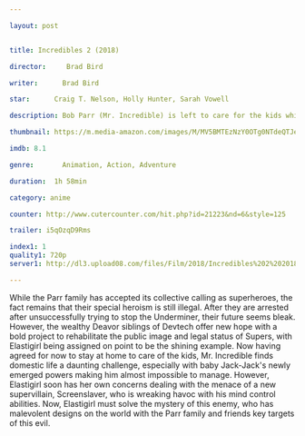```yaml
---

layout: post


title: Incredibles 2 (2018)

director:     Brad Bird

writer:      Brad Bird

star:      Craig T. Nelson, Holly Hunter, Sarah Vowell

description: Bob Parr (Mr. Incredible) is left to care for the kids while Helen (Elastigirl) is out saving the world.

thumbnail: https://m.media-amazon.com/images/M/MV5BMTEzNzY0OTg0NTdeQTJeQWpwZ15BbWU4MDU3OTg3MjUz._V1_UX182_CR0,0,182,268_AL__QL50.jpg

imdb: 8.1

genre:       Animation, Action, Adventure

duration:  1h 58min

category: anime

counter: http://www.cutercounter.com/hit.php?id=21223&nd=6&style=125

trailer: i5qOzqD9Rms

index1: 1
quality1: 720p
server1: http://dl3.upload08.com/files/Film/2018/Incredibles%202%202018/The.Incredibles.2.2018.HDTC.AC3.ETRG.FardaDL.mkv

---
```


While the Parr family has accepted its collective calling as superheroes, the fact remains that their special heroism is still illegal. After they are arrested after unsuccessfully trying to stop the Underminer, their future seems bleak. However, the wealthy Deavor siblings of Devtech offer new hope with a bold project to rehabilitate the public image and legal status of Supers, with Elastigirl being assigned on point to be the shining example. Now having agreed for now to stay at home to care of the kids, Mr. Incredible finds domestic life a daunting challenge, especially with baby Jack-Jack's newly emerged powers making him almost impossible to manage. However, Elastigirl soon has her own concerns dealing with the menace of a new supervillain, Screenslaver, who is wreaking havoc with his mind control abilities. Now, Elastigirl must solve the mystery of this enemy, who has malevolent designs on the world with the Parr family and friends key targets of this evil.